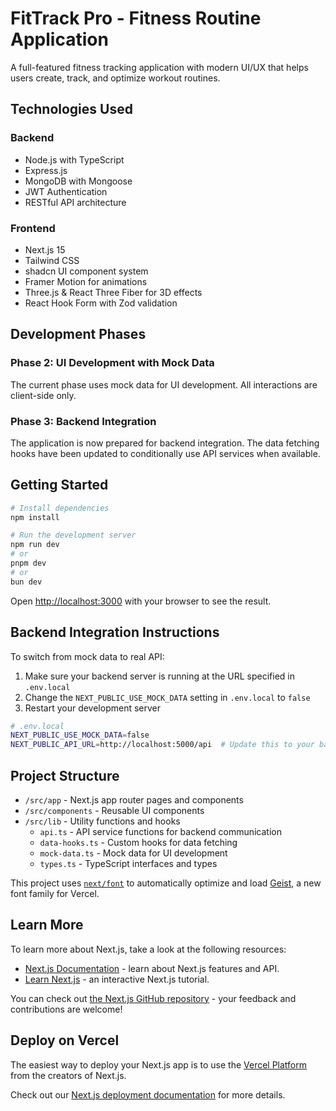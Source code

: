 # FitTrack Pro - Fitness Routine Application

A full-featured fitness tracking application with modern UI/UX that helps users create, track, and optimize workout routines.

## Technologies Used

### Backend
- Node.js with TypeScript
- Express.js
- MongoDB with Mongoose
- JWT Authentication
- RESTful API architecture

### Frontend
- Next.js 15
- Tailwind CSS
- shadcn UI component system
- Framer Motion for animations
- Three.js & React Three Fiber for 3D effects
- React Hook Form with Zod validation

## Development Phases

### Phase 2: UI Development with Mock Data
The current phase uses mock data for UI development. All interactions are client-side only.

### Phase 3: Backend Integration
The application is now prepared for backend integration. The data fetching hooks have been updated to conditionally use API services when available.

## Getting Started

```bash
# Install dependencies
npm install

# Run the development server
npm run dev
# or
pnpm dev
# or
bun dev
```

Open [http://localhost:3000](http://localhost:3000) with your browser to see the result.

## Backend Integration Instructions

To switch from mock data to real API:

1. Make sure your backend server is running at the URL specified in `.env.local`
2. Change the `NEXT_PUBLIC_USE_MOCK_DATA` setting in `.env.local` to `false`
3. Restart your development server

```bash
# .env.local
NEXT_PUBLIC_USE_MOCK_DATA=false
NEXT_PUBLIC_API_URL=http://localhost:5000/api  # Update this to your backend URL
```

## Project Structure

- `/src/app` - Next.js app router pages and components
- `/src/components` - Reusable UI components
- `/src/lib` - Utility functions and hooks
  - `api.ts` - API service functions for backend communication
  - `data-hooks.ts` - Custom hooks for data fetching
  - `mock-data.ts` - Mock data for UI development
  - `types.ts` - TypeScript interfaces and types

This project uses [`next/font`](https://nextjs.org/docs/app/building-your-application/optimizing/fonts) to automatically optimize and load [Geist](https://vercel.com/font), a new font family for Vercel.

## Learn More

To learn more about Next.js, take a look at the following resources:

- [Next.js Documentation](https://nextjs.org/docs) - learn about Next.js features and API.
- [Learn Next.js](https://nextjs.org/learn) - an interactive Next.js tutorial.

You can check out [the Next.js GitHub repository](https://github.com/vercel/next.js) - your feedback and contributions are welcome!

## Deploy on Vercel

The easiest way to deploy your Next.js app is to use the [Vercel Platform](https://vercel.com/new?utm_medium=default-template&filter=next.js&utm_source=create-next-app&utm_campaign=create-next-app-readme) from the creators of Next.js.

Check out our [Next.js deployment documentation](https://nextjs.org/docs/app/building-your-application/deploying) for more details.
